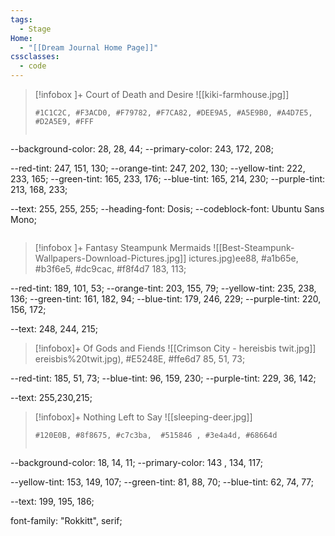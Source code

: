 ```yaml
---
tags:
  - Stage
Home:
  - "[[Dream Journal Home Page]]"
cssclasses:
  - code
---
```

> [!infobox ]+   Court of Death and Desire
> ![[kiki-farmhouse.jpg]]
> ```palette
> #1C1C2C, #F3ACD0, #F79782, #F7CA82, #DEE9A5, #A5E9B0, #A4D7E5, #D2A5E9, #FFF
> ```
> ```css
--background-color: 28, 28, 44;
--primary-color: 243, 172, 208;
>
--red-tint: 247, 151, 130;
--orange-tint: 247, 202, 130;
--yellow-tint: 222, 233, 165;
--green-tint: 165, 233, 176;
--blue-tint: 165, 214, 230;
--purple-tint: 213, 168, 233;
>
--text: 255, 255, 255;
--heading-font: Dosis;
--codeblock-font: Ubuntu Sans Mono;
>```


> [!infobox ]+  Fantasy Steampunk Mermaids
![[Best-Steampunk-Wallpapers-Download-Pictures.jpg]]
>[](themes/Best-Steampunk-Wallpapers-Download-Pictures.jpg)ictures.jpg)ee88, #a1b65e, #b3f6e5, #dc9cac, #f8f4d7
>[](themes/Best-Steampunk-Wallpapers-Download-Pictures.jpg)183, 113;
>
--red-tint: 189, 101, 53;
--orange-tint: 203, 155, 79;
--yellow-tint: 235, 238, 136;
--green-tint: 161, 182, 94;
--blue-tint: 179, 246, 229;
--purple-tint: 220, 156, 172;
>
--text: 248, 244, 215;

>[!infobox]+ Of Gods and Fiends
>![[Crimson City - hereisbis twit.jpg]]
>[](themes/Crimson%20City%20-%20hereisbis%20twit.jpg)ereisbis%20twit.jpg), #E5248E,  #ffe6d7
>[](themes/Crimson%20City%20-%20hereisbis%20twit.jpg)85, 51, 73;
>
--red-tint: 185, 51, 73;
--blue-tint: 96, 159, 230;
--purple-tint: 229, 36, 142;
  >
--text: 255,230,215;

>[!infobox]+ Nothing Left to Say
>![[sleeping-deer.jpg]]
>```palette
> #120E0B, #8f8675, #c7c3ba,  #515846 , #3e4a4d, #68664d
> ```
>```css
--background-color: 18, 14, 11;
--primary-color: 143 , 134, 117;
>
--yellow-tint: 153, 149, 107;
--green-tint: 81, 88, 70;
--blue-tint: 62, 74, 77;
>
--text: 199, 195, 186;
>
font-family: "Rokkitt", serif;
>```